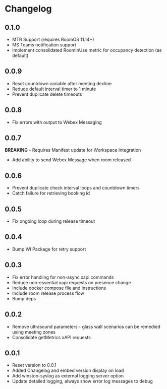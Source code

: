 # Changelog

## 0.1.0
- MTR Support (requires RoomOS 11.14+)
- MS Teams notification support
- Implement consolidated RoomInUse metric for occupancy detection (as default)

## 0.0.9
- Reset countdown variable after meeting decline
- Reduce default interval timer to 1 minute
- Prevent duplicate delete timeouts

## 0.0.8
- Fix errors with output to Webex Messaging

## 0.0.7
**BREAKING** - Requires Manifest update for Workspace Integration
- Add ability to send Webex Message when room released

## 0.0.6
- Prevent duplicate check interval loops and countdown timers
- Catch failure for retrieving booking id

## 0.0.5
- Fix ongoing loop during release timeout

## 0.0.4
- Bump WI Package for retry support

## 0.0.3
- Fix error handling for non-async xapi commands
- Reduce non-essential xapi requests on presence change 
- Include docker compose file and instructions
- Include room release process flow
- Bump deps

## 0.0.2
- Remove ultrasound parameters - glass wall scenarios can be remedied using meeting zones
- Consolidate getMetrics xAPI requests

## 0.0.1
- Reset version to 0.0.1
- Added Changelog and embed version display on load
- Add winston-syslog as external logging server option
- Update detailed logging, always show error log messages to debug
